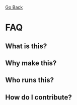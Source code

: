 [Go Back](index)
# FAQ
## What is this?
## Why make this?
## Who runs this?
## How do I contribute?
